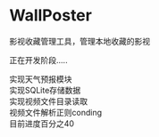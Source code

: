 # WallPoster
影视收藏管理工具，管理本地收藏的影视

正在开发阶段.....</br>

实现天气预报模块</br>
实现SQLite存储数据</br>
实现视频文件目录读取</br>
视频文件解析正则conding</br>
目前进度百分之40

